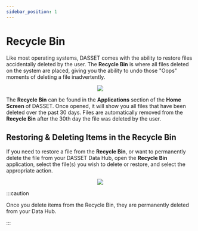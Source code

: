 ```yaml
---
sidebar_position: 1
---
```


# Recycle Bin
Like most operating systems, DASSET comes with the ability to restore files accidentally deleted by the user.  The **Recycle Bin** is where all files deleted on the system are placed, giving you the ability to undo those "Oops" moments of deleting a file inadvertently.

<p align="center">
<img src={require("./recycle-bin-icon.png").default} style={{transform:'scale(.75)'}} />
</p>

The **Recycle Bin** can be found in the **Applications** section of the **Home Screen** of DASSET.  Once opened, it will show you all files that have been deleted over the past 30 days.  Files are automatically removed from the **Recycle Bin** after the 30th day the file was deleted by the user.

## Restoring & Deleting Items in the Recycle Bin
If you need to restore a file from the **Recycle Bin**, or want to permanently delete the file from your DASSET Data Hub, open the **Recycle Bin** application, select the file(s) you wish to delete or restore, and select the appropriate action.

<p align="center">
<img src={require("./recycle-bin-restore-delete.png").default} style={{transform:'scale(1.0)'}} />
</p>

:::caution

Once you delete items from the Recycle Bin, they are permanently deleted from your Data Hub.

:::